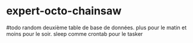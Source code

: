 # expert-octo-chainsaw
#todo
random deuxième table de base de données. plus pour le matin et moins pour le soir.
sleep comme crontab pour le tasker

